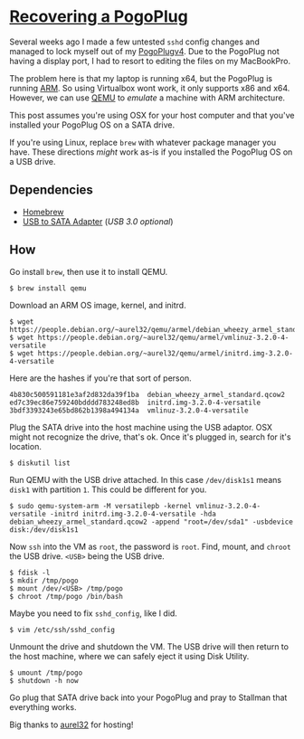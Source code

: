 # [Recovering a PogoPlug](/recovering-a-pogoplug)

Several weeks ago I made a few untested `sshd` config changes and managed to lock myself out of my [PogoPlugv4](/pogoplugv4). Due to the PogoPlug not having a display port, I had to resort to editing the files on my MacBookPro.

The problem here is that my laptop is running x64, but the PogoPlug is running [ARM][]. So using Virtualbox wont work, it only supports x86 and x64. However, we can use [QEMU][] to _emulate_ a machine with ARM architecture.

This post assumes you're using OSX for your host computer and that you've installed your PogoPlug OS on a SATA drive.

If you're using Linux, replace `brew` with whatever package manager you have. These directions _might_ work as-is if you installed the PogoPlug OS on a USB drive.

## Dependencies

* [Homebrew][]
* [USB to SATA Adapter][] (_USB 3.0 optional_)

## How

Go install `brew`, then use it to install QEMU.

```
$ brew install qemu
```

Download an ARM OS image, kernel, and initrd.

```
$ wget https://people.debian.org/~aurel32/qemu/armel/debian_wheezy_armel_standard.qcow2
$ wget https://people.debian.org/~aurel32/qemu/armel/vmlinuz-3.2.0-4-versatile
$ wget https://people.debian.org/~aurel32/qemu/armel/initrd.img-3.2.0-4-versatile
```

Here are the hashes if you're that sort of person.

```
4b830c500591181e3af2d832da39f1ba  debian_wheezy_armel_standard.qcow2
ed7c39ec86e759240bdddd783248ed8b  initrd.img-3.2.0-4-versatile
3bdf3393243e65bd862b1398a494134a  vmlinuz-3.2.0-4-versatile
```

Plug the SATA drive into the host machine using the USB adaptor. OSX might not recognize the drive, that's ok. Once it's plugged in, search for it's location.

```
$ diskutil list
```

Run QEMU with the USB drive attached. In this case `/dev/disk1s1` means `disk1` with partition `1`. This could be different for you.

```
$ sudo qemu-system-arm -M versatilepb -kernel vmlinuz-3.2.0-4-versatile -initrd initrd.img-3.2.0-4-versatile -hda debian_wheezy_armel_standard.qcow2 -append "root=/dev/sda1" -usbdevice disk:/dev/disk1s1
```

Now `ssh` into the VM as `root`, the password is `root`. Find, mount, and `chroot` the USB drive. `<USB>` being the USB drive.

```
$ fdisk -l
$ mkdir /tmp/pogo
$ mount /dev/<USB> /tmp/pogo
$ chroot /tmp/pogo /bin/bash
```

Maybe you need to fix `sshd_config`, like I did.

```
$ vim /etc/ssh/sshd_config
```

Unmount the drive and shutdown the VM. The USB drive will then return to the host machine, where we can safely eject it using Disk Utility.

```
$ umount /tmp/pogo
$ shutdown -h now
```

Go plug that SATA drive back into your PogoPlug and pray to Stallman that everything works.

Big thanks to [aurel32](https://people.debian.org/~aurel32/) for hosting!

[PogoPlugv4]: https://colbyolson.com/pogoplugv4
[Homebrew]: http://brew.sh
[USB to SATA Adapter]: http://www.amazon.com/s/ref=nb_sb_noss?url=search-alias%3Dcomputers&field-keywords=usb+to+sata
[ARM]: https://en.wikipedia.org/wiki/ARM_architecture
[QEMU]: http://wiki.qemu.org/Main_Page
